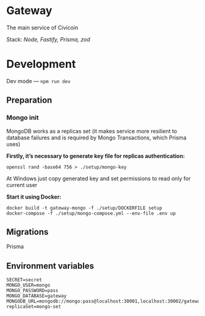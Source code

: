 # Gateway

The main service of Civicoin

Stack: *Node, Fastify, Prisma, zod*

# Development

Dev mode — `npm run dev`

## Preparation

### Mongo init

MongoDB works as a replicas set (it makes service more resilient to database failures and is required by Mongo Transactions, which Prisma uses)

**Firstly, it’s necessary to generate key file for replicas authentication:**
```
openssl rand -base64 756 > ./setup/mongo-key
```

At Windows just copy generated key and set permissions to read only for current user

**Start it using Docker:**
```
docker build -t gateway-mongo -f ./setup/DOCKERFILE setup
docker-compose -f ./setup/mongo-compose.yml --env-file .env up
```

## Migrations

Prisma

## Environment variables
```
SECRET=secret
MONGO_USER=mongo
MONGO_PASSWORD=pass
MONGO_DATABASE=gateway
MONGODB_URL=mongodb://mongo:pass@localhost:30001,localhost:30002/gateway?replicaSet=mongo-set

```
